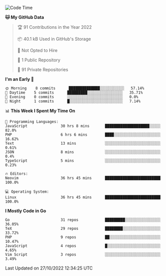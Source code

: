 
<!--START_SECTION:waka-->
![Code Time](http://img.shields.io/badge/Code%20Time-2%2C758%20hrs%2057%20mins-blue)

**🐱 My GitHub Data** 

> 🏆 91 Contributions in the Year 2022
 > 
> 📦 40.1 kB Used in GitHub's Storage 
 > 
> 🚫 Not Opted to Hire
 > 
> 📜 1 Public Repository 
 > 
> 🔑 91 Private Repositories  
 > 
**I'm an Early 🐤** 

```text
🌞 Morning    8 commits      ██████████████░░░░░░░░░░░   57.14% 
🌆 Daytime    5 commits      █████████░░░░░░░░░░░░░░░░   35.71% 
🌃 Evening    0 commits      ░░░░░░░░░░░░░░░░░░░░░░░░░   0.0% 
🌙 Night      1 commits      █░░░░░░░░░░░░░░░░░░░░░░░░   7.14%

```


📊 **This Week I Spent My Time On** 

```text
💬 Programming Languages: 
JavaScript               30 hrs 8 mins       ████████████████████░░░░░   82.0% 
PHP                      6 hrs 6 mins        ████░░░░░░░░░░░░░░░░░░░░░   16.62% 
Text                     13 mins             ░░░░░░░░░░░░░░░░░░░░░░░░░   0.61% 
JSON                     8 mins              ░░░░░░░░░░░░░░░░░░░░░░░░░   0.4% 
TypeScript               5 mins              ░░░░░░░░░░░░░░░░░░░░░░░░░   0.23%

🔥 Editors: 
Neovim                   36 hrs 45 mins      █████████████████████████   100.0%

💻 Operating System: 
Linux                    36 hrs 45 mins      █████████████████████████   100.0%

```

**I Mostly Code in Go** 

```text
Go                       31 repos            █████████░░░░░░░░░░░░░░░░   36.05% 
TeX                      29 repos            ████████░░░░░░░░░░░░░░░░░   33.72% 
PHP                      9 repos             ██░░░░░░░░░░░░░░░░░░░░░░░   10.47% 
JavaScript               4 repos             █░░░░░░░░░░░░░░░░░░░░░░░░   4.65% 
Vim Script               3 repos             ░░░░░░░░░░░░░░░░░░░░░░░░░   3.49%

```



 Last Updated on 27/10/2022 12:34:25 UTC
<!--END_SECTION:waka-->
